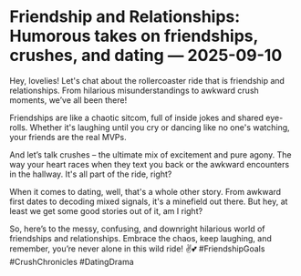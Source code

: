 # Friendship and Relationships: Humorous takes on friendships, crushes, and dating — 2025-09-10

Hey, lovelies! Let's chat about the rollercoaster ride that is friendship and relationships. From hilarious misunderstandings to awkward crush moments, we’ve all been there!

Friendships are like a chaotic sitcom, full of inside jokes and shared eye-rolls. Whether it's laughing until you cry or dancing like no one's watching, your friends are the real MVPs.

And let’s talk crushes – the ultimate mix of excitement and pure agony. The way your heart races when they text you back or the awkward encounters in the hallway. It's all part of the ride, right?

When it comes to dating, well, that's a whole other story. From awkward first dates to decoding mixed signals, it's a minefield out there. But hey, at least we get some good stories out of it, am I right?

So, here’s to the messy, confusing, and downright hilarious world of friendships and relationships. Embrace the chaos, keep laughing, and remember, you’re never alone in this wild ride! ✌️💕 #FriendshipGoals #CrushChronicles #DatingDrama